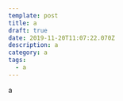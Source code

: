 ```yaml
---
template: post
title: a
draft: true
date: 2019-11-20T11:07:22.070Z
description: a
category: a
tags:
  - a
---
```

a
